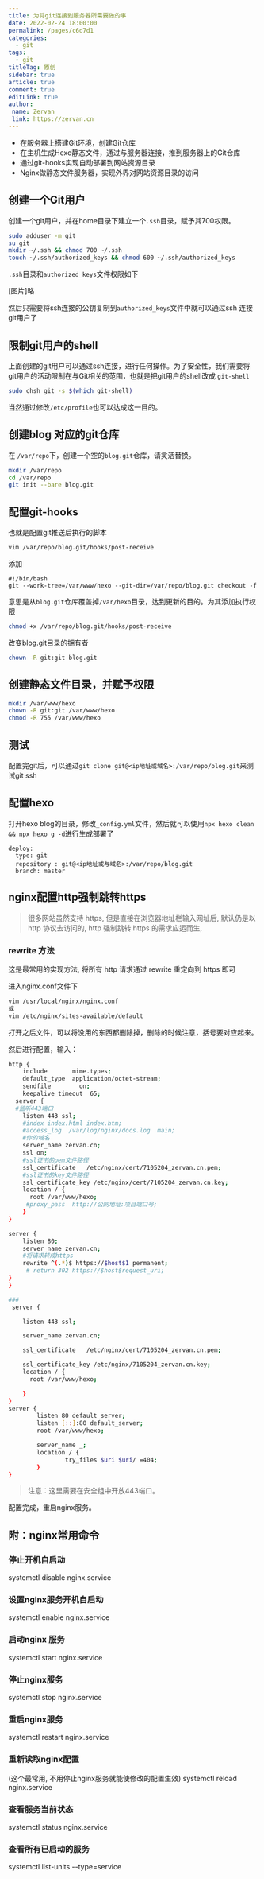 ```yaml
---
title: 为将git连接到服务器所需要做的事
date: 2022-02-24 18:00:00
permalink: /pages/c6d7d1
categories:
  - git
tags:
  - git
titleTag: 原创 
sidebar: true
article: true
comment: true
editLink: true
author:
 name: Zervan
 link: https://zervan.cn
---
```


- 在服务器上搭建Git环境，创建Git仓库
- 在主机生成Hexo静态文件，通过与服务器连接，推到服务器上的Git仓库
- 通过git-hooks实现自动部署到网站资源目录
- Nginx做静态文件服务器，实现外界对网站资源目录的访问

## 创建一个Git用户

创建一个git用户，并在home目录下建立一个`.ssh`目录，赋予其700权限。

```bash
sudo adduser -m git
su git
mkdir ~/.ssh && chmod 700 ~/.ssh
touch ~/.ssh/authorized_keys && chmod 600 ~/.ssh/authorized_keys
```

`.ssh`目录和`authorized_keys`文件权限如下

[图片]略

然后只需要将ssh连接的公钥复制到`authorized_keys`文件中就可以通过ssh 连接git用户了

## 限制git用户的shell

上面创建的git用户可以通过ssh连接，进行任何操作。为了安全性，我们需要将git用户的活动限制在与Git相关的范围，也就是把git用户的shell改成 `git-shell`

```bash
sudo chsh git -s $(which git-shell)
```

当然通过修改`/etc/profile`也可以达成这一目的。

## 创建blog 对应的git仓库

在 `/var/repo`下，创建一个空的`blog.git`仓库，请灵活替换。

```bash
mkdir /var/repo
cd /var/repo
git init --bare blog.git
```

## 配置git-hooks

也就是配置git推送后执行的脚本

```bash
vim /var/repo/blog.git/hooks/post-receive
```

添加

```text
#!/bin/bash
git --work-tree=/var/www/hexo --git-dir=/var/repo/blog.git checkout -f
```

意思是从`blog.git`仓库覆盖掉`/var/hexo`目录，达到更新的目的。为其添加执行权限

```bash
chmod +x /var/repo/blog.git/hooks/post-receive
```

改变blog.git目录的拥有者

```bash
chown -R git:git blog.git
```

## 创建静态文件目录，并赋予权限

```bash
mkdir /var/www/hexo
chown -R git:git /var/www/hexo
chmod -R 755 /var/www/hexo
```

## 测试

配置完git后，可以通过`git clone git@<ip地址或域名>:/var/repo/blog.git`来测试git ssh

## 配置hexo

打开hexo blog的目录，修改`_config.yml`文件，然后就可以使用`npx hexo clean && npx hexo g -d`进行生成部署了

```text
deploy:
  type: git
  repository : git@<ip地址或与域名>:/var/repo/blog.git
  branch: master
```

## nginx配置http强制跳转https

> 很多网站虽然支持 https, 但是直接在浏览器地址栏输入网址后, 默认仍是以 http 协议去访问的, http 强制跳转 https 的需求应运而生, 

### rewrite 方法

这是最常用的实现方法, 将所有 http 请求通过 rewrite 重定向到 https 即可

进入nginx.conf文件下

```bash
vim /usr/local/nginx/nginx.conf
或
vim /etc/nginx/sites-available/default
```

打开之后文件，可以将没用的东西都删除掉，删除的时候注意，括号要对应起来。

然后进行配置，输入：

```bash
http {
    include       mime.types;
    default_type  application/octet-stream;
    sendfile        on;
    keepalive_timeout  65;
  server {
  #监听443端口
    listen 443 ssl;
    #index index.html index.htm;
    #access_log  /var/log/nginx/docs.log  main;
    #你的域名
    server_name zervan.cn; 
    ssl on;
    #ssl证书的pem文件路径
    ssl_certificate   /etc/nginx/cert/7105204_zervan.cn.pem;
    #ssl证书的key文件路径
    ssl_certificate_key /etc/nginx/cert/7105204_zervan.cn.key;
    location / {
      root /var/www/hexo;
     #proxy_pass  http://公网地址:项目端口号;
    }
}

server {
    listen 80;
    server_name zervan.cn;
    #将请求转成https
    rewrite ^(.*)$ https://$host$1 permanent;
     # return 302 https://$host$request_uri;
}
}

###
 server {

    listen 443 ssl;

    server_name zervan.cn; 

    ssl_certificate   /etc/nginx/cert/7105204_zervan.cn.pem;

    ssl_certificate_key /etc/nginx/7105204_zervan.cn.key;
    location / {
      root /var/www/hexo;

    }
}
server {
        listen 80 default_server;
        listen [::]:80 default_server;
        root /var/www/hexo;

        server_name _;
        location / {
                try_files $uri $uri/ =404;
        }
}
```

> 注意：这里需要在安全组中开放443端口。

配置完成，重启nginx服务。



## 附：nginx常用命令

### 停止开机自启动

systemctl disable nginx.service

### 设置nginx服务开机自启动

systemctl enable nginx.service

### 启动nginx 服务

systemctl start nginx.service

### 停止nginx服务

systemctl stop nginx.service

### 重启nginx服务

systemctl restart nginx.service

### 重新读取nginx配置

(这个最常用, 不用停止nginx服务就能使修改的配置生效)
systemctl reload nginx.service

### 查看服务当前状态

systemctl status nginx.service

### 查看所有已启动的服务

systemctl list-units --type=service



